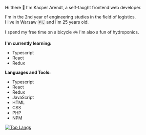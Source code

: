 Hi there :wave: I'm Kacper Arendt, a self-taught frontend web developer. </br>

I'm in the 2nd year of engineering studies in the field of logistics.</br> I live in Warsaw :poland: and I'm 25 years old.

I spend my free time on a bicycle :bike: I'm also a fun of hydroponics.

**I'm currently learning:** 
 - Typescript 
 - React
 - Redux


**Languages and Tools:**       
- Typescript 
- React
- Redux
- JavaScript                  
- HTML
- CSS
- PHP
- NPM

 [![Top Langs](https://github-readme-stats.vercel.app/api/top-langs/?username=kacykvaa)](https://github.com/anuraghazra/github-readme-stats)
 
 
